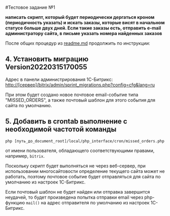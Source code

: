 #Тестовое задание №1

**написать скрипт, который будет периодически дергаться кроном (периодичность указать) и искать заказы, которые висят в начальном статусе больше двух дней.
Если такие заказы есть, отправить e-mail администратору сайта, в письме указать номера найденных заказов**

После общих процедур из [readme.md](readme.md) продолжить по инструкции:

## 4. Установить миграцию Version20220315170055
Адрес в панели администрирования 1С-Битрикс:
[http://[сервер]/bitrix/admin/sprint_migrations.php?config=cfg&lang=ru](http://[сервер]/bitrix/admin/sprint_migrations.php?config=cfg&lang=ru)

При этом будет создано новое почтовое email-событие типа "MISSED_ORDERS", а также почтовый шаблон для этого события для сайта по умолчанию.

## 5. Добавить в crontab выполнение с необходимой частотой команды
`php [путь_до_document_root]/local/php_interface/cron/missed_orders.php`

от имени пользователя, обладающего соответствующими правами, например, `bitrix`.

Поскольку скрипт будет выполняться не через веб-сервер, при использовании многосайтовости определение текущего сайта может не работать, поэтому почтовое событие будет отправляться для сайта по умолчанию из настроек 1С-Битрикс.

Если почтовый шаблон не будет найден или отправка завершится неудачей, то будет произведена попытка отправки email через php-функцию `mail()` на адрес отправителя по умолчанию из настроек 1С-Битрикс.
